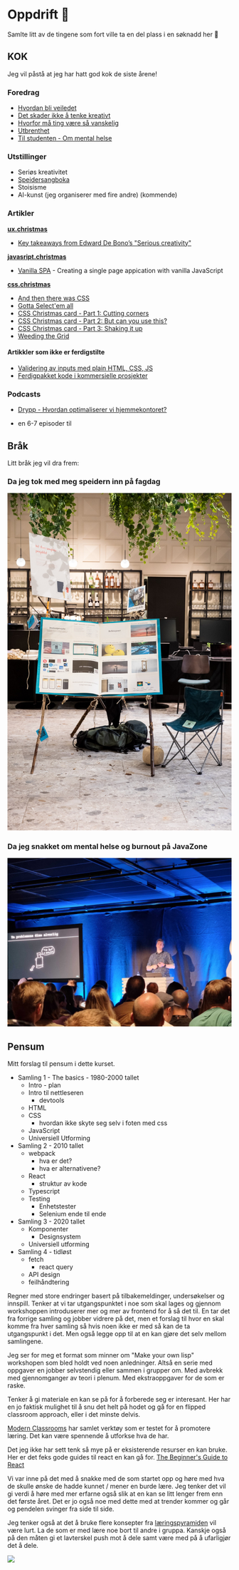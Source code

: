 # Oppdrift 🚀

Samlte litt av de tingene som fort ville ta en del plass i en søknadd her 🚀

## KOK

Jeg vil påstå at jeg har hatt god kok de siste årene!

### Foredrag
- [Hvordan bli veiledet](https://dagfs.dev/articles/hvordan-bli-veiledet/)
- [Det skader ikke å tenke kreativt](https://dagfs.dev/articles/creative-thinking/)
- [Hvorfor må ting være så vanskelig](https://dagfs.dev/articles/why-cant-things-be-easy/)
- [Utbrenthet](https://dagfs.dev/articles/burnout/)
- [Til studenten - Om mental helse](https://dagfs.dev/articles/til-studenten/mental-helse/)


### Utstillinger
- Seriøs kreativitet
- [Speidersangboka](https://lh3.googleusercontent.com/pw/AL9nZEVWMEy61Jy-ht_LY7cxR4OvaiDcaS4B4gwJnxkFmx_S84EoyLZJaSumF02m7Z-mbIq28dnAqp3-HHgpsECKyqjxfRvmFErvzqkrOgstT59-zXdjndF0aNO4KfxwHBS1YdssyRBaVhtiY4o_Nau-dgty9A=w1216-h1822-no?authuser=0)
- Stoisisme
- AI-kunst (jeg organiserer med fire andre) (kommende)


### Artikler

**[ux.christmas](https://ux.christmas/)**
- [Key takeaways from Edward De Bono’s "Serious creativity"](https://ux.christmas/2019/2)

**[javasript.christmas](https://javascript.christmas/)**
- [Vanilla SPA](https://javascript.christmas/2019/12) - Creating a single page appication with vanilla JavaScript

**[css.christmas](https://css.christmas/)**
- [And then there was CSS](https://css.christmas/2019/1)
- [Gotta Select'em all](https://css.christmas/2019/5)
- [CSS Christmas card - Part 1: Cutting corners](https://css.christmas/2019/12)
- [CSS Christmas card - Part 2: But can you use this?](https://css.christmas/2019/13)
- [CSS Christmas card - Part 3: Shaking it up](https://css.christmas/2019/14)
- [Weeding the Grid](https://css.christmas/2019/18)


#### Artikkler som ikke er ferdigstilte

- [Validering av inputs med plain HTML, CSS, JS](https://dagfs.dev/utvikling-utenfor-skissene/vanlige-utfordringer/validering-av-input)
- [Ferdigpakket kode i kommersielle prosjekter](https://dagfs.dev/project-tips/using-os/)


### Podcasts
- [Drypp - Hvordan optimaliserer vi hjemmekontoret?](https://open.spotify.com/show/6SVNY97zuPWcVdvE2FSNRL)
  
+ en 6-7 episoder til


## Bråk

Litt bråk jeg vil dra frem:

### Da jeg tok med meg speidern inn på fagdag
![](/oppdrift/img/natur.jpg)

### Da jeg snakket om mental helse og burnout på JavaZone
![](/oppdrift/img/jz.jpg)


## Pensum

Mitt forslag til pensum i dette kurset.

- Samling 1 - The basics - 1980-2000 tallet
  - Intro - plan
  - Intro til nettleseren
    - devtools
  - HTML
  - CSS
    - hvordan ikke skyte seg selv i foten med css
  - JavaScript
  - Universiell Utforming
- Samling 2 - 2010 tallet
  - webpack
    - hva er det?
    - hva er alternativene?
  - React 
    - struktur av kode
  - Typescript
  - Testing
    - Enhetstester 
    - Selenium ende til ende
- Samling 3 - 2020 tallet
  - Komponenter
    - Designsystem
  - Universiell utforming
- Samling 4 - tidløst
  - fetch
    - react query
  - API design
  - feilhåndtering

Regner med store endringer basert på tilbakemeldinger, undersøkelser og innspill.
Tenker at vi tar utgangspunktet i noe som skal lages og gjennom workshoppen introduserer mer og mer av frontend for å så det til.
En tar det fra forrige samling og jobber vidrere på det, men et forslag til hvor en skal komme fra hver samling så hvis noen ikke er med så kan de ta utgangspunkt i det. Men også legge opp til at en kan gjøre det selv mellom samlingene.

Jeg ser for meg et format som minner om "Make your own lisp" workshopen som bled holdt ved noen anledninger. Altså en serie med oppgaver en jobber selvstendig eller sammen i grupper om. Med avbrekk med gjennomganger av teori i plenum. Med ekstraoppgaver for de som er raske.

Tenker å gi materiale en kan se på for å forberede seg er interesant. Her har en jo faktisk mulighet til å snu det helt på hodet og gå for en flipped classroom approach, eller i det minste delvis.

[Modern Classrooms](https://www.modernclassrooms.org/) har samlet verktøy som er testet for å promotere læring. Det kan være spennende å utforkse hva de har.

Det jeg ikke har sett tenk så mye på er eksisterende resurser en kan bruke. Her er det feks gode guides til react en kan gå for. [The Beginner's Guide to React](https://egghead.io/courses/the-beginner-s-guide-to-react)

Vi var inne på det med å snakke med de som startet opp og høre med hva de skulle ønske de hadde kunnet / mener en burde lære. Jeg tenker det vil gi verdi å høre med mer erfarne også slik at en kan se litt lenger frem enn det første året. Det er jo også noe med dette med at trender kommer og går og pendelen svinger fra side til side.

Jeg tenker også at det å bruke flere konsepter fra [læringspyramiden](https://www.educationcorner.com/the-learning-pyramid.html) vil være lurt. La de som er med lære noe bort til andre i gruppa. Kanskje også på den måten gi et lavterskel push mot å dele samt være med på å ufarligjør det å dele. 


![](https://media.giphy.com/media/J1WyRIJrTeKs6R6VHL/giphy.gif)